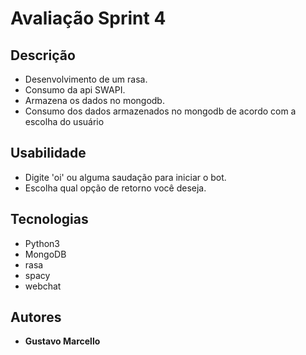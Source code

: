 # Avaliação Sprint 4

## Descrição
- Desenvolvimento de um rasa.
- Consumo da api SWAPI.
- Armazena os dados no mongodb.
- Consumo dos dados armazenados no mongodb de acordo com a escolha do usuário

## Usabilidade
- Digite 'oi' ou alguma saudação para iniciar o bot.
- Escolha qual opção de retorno você deseja.

## Tecnologias 
- Python3
- MongoDB
- rasa
- spacy
- webchat

## Autores
- <b>Gustavo Marcello</b>
